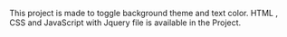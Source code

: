 This project is made to toggle background theme and text color.
HTML , CSS and JavaScript with Jquery file is available in the Project.
